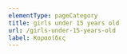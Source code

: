 ```yaml
---
elementType: pageCategory
title: girls under 15 years old
url: /girls-under-15-years-old
label: Κορασίδες
---
```

